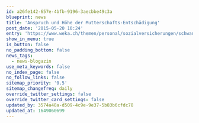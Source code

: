 ```yaml
---
id: a26fe142-657e-4bfb-9196-3aecbbe49c3a
blueprint: news
title: 'Anspruch und Höhe der Mutterschafts-Entschädigung'
post_date: '2015-05-20 10:24'
entry: 'https://www.weka.ch/themen/personal/sozialversicherungen/schwangerschaft-mutterschaft-familienzulagen/article/mutterschaftsentschaedigung-anspruch-hoehe-und-auszahlung-der-entschaedigung/'
show_in_menu: true
is_button: false
no_padding_bottom: false
news_tags:
  - news-blogazin
use_meta_keywords: false
no_index_page: false
no_follow_links: false
sitemap_priority: '0.5'
sitemap_changefreq: daily
override_twitter_settings: false
override_twitter_card_settings: false
updated_by: 3574a48a-d509-4c9e-9e37-5b83b6cfdc78
updated_at: 1649060699
---
```

